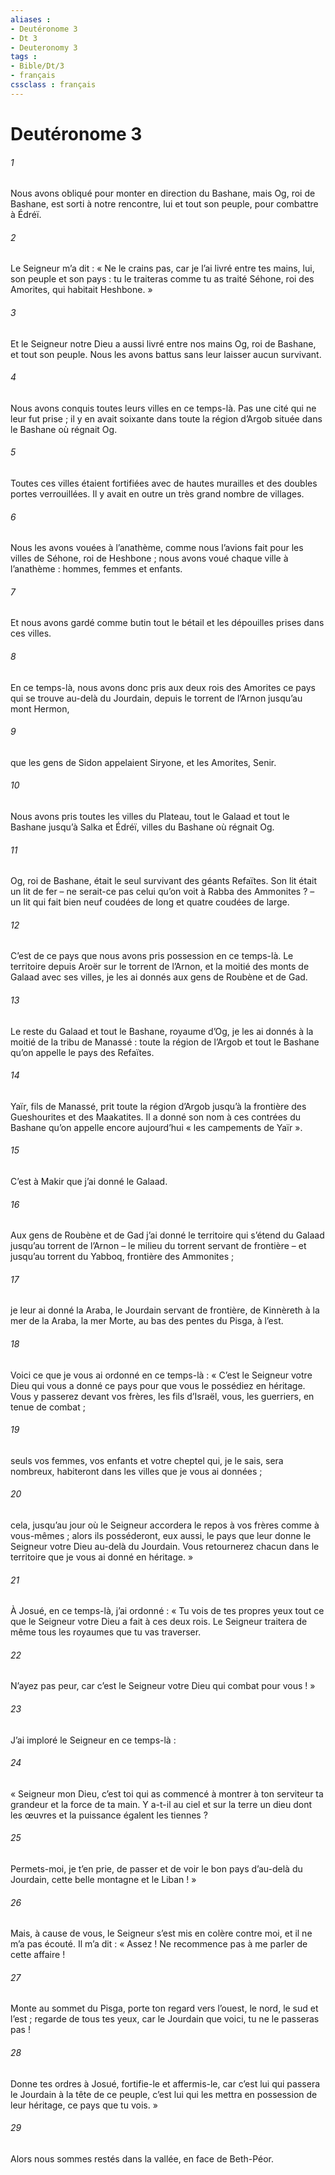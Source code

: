 ```yaml
---
aliases : 
- Deutéronome 3
- Dt 3
- Deuteronomy 3
tags : 
- Bible/Dt/3
- français
cssclass : français
---
```


# Deutéronome 3

###### 1
Nous avons obliqué pour monter en direction du Bashane, mais Og, roi de Bashane, est sorti à notre rencontre, lui et tout son peuple, pour combattre à Édréï.
###### 2
Le Seigneur m’a dit : « Ne le crains pas, car je l’ai livré entre tes mains, lui, son peuple et son pays : tu le traiteras comme tu as traité Séhone, roi des Amorites, qui habitait Heshbone. »
###### 3
Et le Seigneur notre Dieu a aussi livré entre nos mains Og, roi de Bashane, et tout son peuple. Nous les avons battus sans leur laisser aucun survivant.
###### 4
Nous avons conquis toutes leurs villes en ce temps-là. Pas une cité qui ne leur fut prise ; il y en avait soixante dans toute la région d’Argob située dans le Bashane où régnait Og.
###### 5
Toutes ces villes étaient fortifiées avec de hautes murailles et des doubles portes verrouillées. Il y avait en outre un très grand nombre de villages.
###### 6
Nous les avons vouées à l’anathème, comme nous l’avions fait pour les villes de Séhone, roi de Heshbone ; nous avons voué chaque ville à l’anathème : hommes, femmes et enfants.
###### 7
Et nous avons gardé comme butin tout le bétail et les dépouilles prises dans ces villes.
###### 8
En ce temps-là, nous avons donc pris aux deux rois des Amorites ce pays qui se trouve au-delà du Jourdain, depuis le torrent de l’Arnon jusqu’au mont Hermon,
###### 9
que les gens de Sidon appelaient Siryone, et les Amorites, Senir.
###### 10
Nous avons pris toutes les villes du Plateau, tout le Galaad et tout le Bashane jusqu’à Salka et Édréï, villes du Bashane où régnait Og.
###### 11
Og, roi de Bashane, était le seul survivant des géants Refaïtes. Son lit était un lit de fer – ne serait-ce pas celui qu’on voit à Rabba des Ammonites ? – un lit qui fait bien neuf coudées de long et quatre coudées de large.
###### 12
C’est de ce pays que nous avons pris possession en ce temps-là. Le territoire depuis Aroër sur le torrent de l’Arnon, et la moitié des monts de Galaad avec ses villes, je les ai donnés aux gens de Roubène et de Gad.
###### 13
Le reste du Galaad et tout le Bashane, royaume d’Og, je les ai donnés à la moitié de la tribu de Manassé : toute la région de l’Argob et tout le Bashane qu’on appelle le pays des Refaïtes.
###### 14
Yaïr, fils de Manassé, prit toute la région d’Argob jusqu’à la frontière des Gueshourites et des Maakatites. Il a donné son nom à ces contrées du Bashane qu’on appelle encore aujourd’hui « les campements de Yaïr ».
###### 15
C’est à Makir que j’ai donné le Galaad.
###### 16
Aux gens de Roubène et de Gad j’ai donné le territoire qui s’étend du Galaad jusqu’au torrent de l’Arnon – le milieu du torrent servant de frontière – et jusqu’au torrent du Yabboq, frontière des Ammonites ;
###### 17
je leur ai donné la Araba, le Jourdain servant de frontière, de Kinnèreth à la mer de la Araba, la mer Morte, au bas des pentes du Pisga, à l’est.
###### 18
Voici ce que je vous ai ordonné en ce temps-là : « C’est le Seigneur votre Dieu qui vous a donné ce pays pour que vous le possédiez en héritage. Vous y passerez devant vos frères, les fils d’Israël, vous, les guerriers, en tenue de combat ;
###### 19
seuls vos femmes, vos enfants et votre cheptel qui, je le sais, sera nombreux, habiteront dans les villes que je vous ai données ;
###### 20
cela, jusqu’au jour où le Seigneur accordera le repos à vos frères comme à vous-mêmes ; alors ils posséderont, eux aussi, le pays que leur donne le Seigneur votre Dieu au-delà du Jourdain. Vous retournerez chacun dans le territoire que je vous ai donné en héritage. »
###### 21
À Josué, en ce temps-là, j’ai ordonné : « Tu vois de tes propres yeux tout ce que le Seigneur votre Dieu a fait à ces deux rois. Le Seigneur traitera de même tous les royaumes que tu vas traverser.
###### 22
N’ayez pas peur, car c’est le Seigneur votre Dieu qui combat pour vous ! »
###### 23
J’ai imploré le Seigneur en ce temps-là :
###### 24
« Seigneur mon Dieu, c’est toi qui as commencé à montrer à ton serviteur ta grandeur et la force de ta main. Y a-t-il au ciel et sur la terre un dieu dont les œuvres et la puissance égalent les tiennes ?
###### 25
Permets-moi, je t’en prie, de passer et de voir le bon pays d’au-delà du Jourdain, cette belle montagne et le Liban ! »
###### 26
Mais, à cause de vous, le Seigneur s’est mis en colère contre moi, et il ne m’a pas écouté. Il m’a dit : « Assez ! Ne recommence pas à me parler de cette affaire !
###### 27
Monte au sommet du Pisga, porte ton regard vers l’ouest, le nord, le sud et l’est ; regarde de tous tes yeux, car le Jourdain que voici, tu ne le passeras pas !
###### 28
Donne tes ordres à Josué, fortifie-le et affermis-le, car c’est lui qui passera le Jourdain à la tête de ce peuple, c’est lui qui les mettra en possession de leur héritage, ce pays que tu vois. »
###### 29
Alors nous sommes restés dans la vallée, en face de Beth-Péor.
